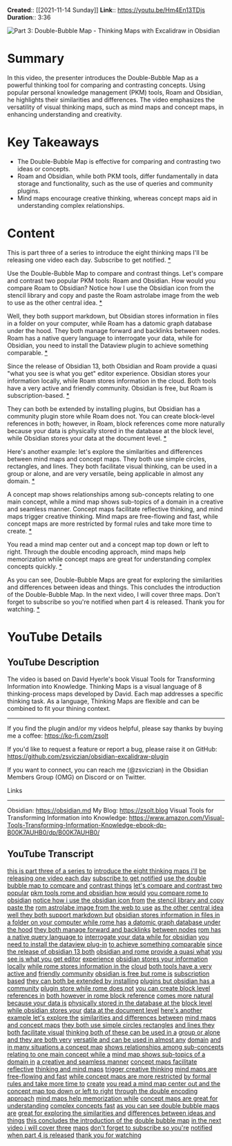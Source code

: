 **Created**:: [[2021-11-14 Sunday]]
**Link**:: https://youtu.be/Hm4En13TDjs
**Duration**:: 3:36

![Part 3: Double-Bubble Map - Thinking Maps with Excalidraw in Obsidian](https://youtu.be/Hm4En13TDjs)

# Summary
In this video, the presenter introduces the Double-Bubble Map as a powerful thinking tool for comparing and contrasting concepts. Using popular personal knowledge management (PKM) tools, Roam and Obsidian, he highlights their similarities and differences. The video emphasizes the versatility of visual thinking maps, such as mind maps and concept maps, in enhancing understanding and creativity.

# Key Takeaways
- The Double-Bubble Map is effective for comparing and contrasting two ideas or concepts.
- Roam and Obsidian, while both PKM tools, differ fundamentally in data storage and functionality, such as the use of queries and community plugins.
- Mind maps encourage creative thinking, whereas concept maps aid in understanding complex relationships.

# Content
This is part three of a series to introduce the eight thinking maps I'll be releasing one video each day. Subscribe to get notified. [* ](https://youtu.be/Hm4En13TDjs?t=0)

Use the Double-Bubble Map to compare and contrast things. Let's compare and contrast two popular PKM tools: Roam and Obsidian. How would you compare Roam to Obsidian? Notice how I use the Obsidian icon from the stencil library and copy and paste the Roam astrolabe image from the web to use as the other central idea. [* ](https://youtu.be/Hm4En13TDjs?t=10)

Well, they both support markdown, but Obsidian stores information in files in a folder on your computer, while Roam has a datomic graph database under the hood. They both manage forward and backlinks between nodes. Roam has a native query language to interrogate your data, while for Obsidian, you need to install the Dataview plugin to achieve something comparable. [* ](https://youtu.be/Hm4En13TDjs?t=30)

Since the release of Obsidian 13, both Obsidian and Roam provide a quasi "what you see is what you get" editor experience. Obsidian stores your information locally, while Roam stores information in the cloud. Both tools have a very active and friendly community. Obsidian is free, but Roam is subscription-based. [* ](https://youtu.be/Hm4En13TDjs?t=60)

They can both be extended by installing plugins, but Obsidian has a community plugin store while Roam does not. You can create block-level references in both; however, in Roam, block references come more naturally because your data is physically stored in the database at the block level, while Obsidian stores your data at the document level. [* ](https://youtu.be/Hm4En13TDjs?t=90)

Here's another example: let's explore the similarities and differences between mind maps and concept maps. They both use simple circles, rectangles, and lines. They both facilitate visual thinking, can be used in a group or alone, and are very versatile, being applicable in almost any domain. [* ](https://youtu.be/Hm4En13TDjs?t=116)

A concept map shows relationships among sub-concepts relating to one main concept, while a mind map shows sub-topics of a domain in a creative and seamless manner. Concept maps facilitate reflective thinking, and mind maps trigger creative thinking. Mind maps are free-flowing and fast, while concept maps are more restricted by formal rules and take more time to create. [* ](https://youtu.be/Hm4En13TDjs?t=140)

You read a mind map center out and a concept map top down or left to right. Through the double encoding approach, mind maps help memorization while concept maps are great for understanding complex concepts quickly. [* ](https://youtu.be/Hm4En13TDjs?t=180)

As you can see, Double-Bubble Maps are great for exploring the similarities and differences between ideas and things. This concludes the introduction of the Double-Bubble Map. In the next video, I will cover three maps. Don't forget to subscribe so you're notified when part 4 is released. Thank you for watching. [* ](https://youtu.be/Hm4En13TDjs?t=200)

# YouTube Details

## YouTube Description

The video is based on David Hyerle's book Visual Tools for Transforming Information into Knowledge. Thinking Maps is a visual language of 8 thinking-process maps developed by David. Each map addresses a specific thinking task. As a language, Thinking Maps are flexible and can be combined to fit your thining context.

---

If you find the plugin and/or my videos helpful, please say thanks by buying me a coffee: https://ko-fi.com/zsolt

If you'd like to request a feature or report a bug, please raise it on GitHub: https://github.com/zsviczian/obsidian-excalidraw-plugin

If you want to connect, you can reach me (@zsviczian) in the Obsidian Members Group (OMG) on Discord or on Twitter.

Links

---------

Obsidian: https://obsidian.md
My Blog: https://zsolt.blog
Visual Tools for Transforming Information into Knowledge: https://www.amazon.com/Visual-Tools-Transforming-Information-Knowledge-ebook-dp-B00K7AUHB0/dp/B00K7AUHB0/

## YouTube Transcript

[this is part three of a series to](https://youtu.be/Hm4En13TDjs?t=0) [introduce the eight thinking maps i'll](https://youtu.be/Hm4En13TDjs?t=2) [be releasing one video each day](https://youtu.be/Hm4En13TDjs?t=4) [subscribe to get notified](https://youtu.be/Hm4En13TDjs?t=7) [use the double bubble map to compare and](https://youtu.be/Hm4En13TDjs?t=10) [contrast things](https://youtu.be/Hm4En13TDjs?t=13) [let's compare and contrast two popular](https://youtu.be/Hm4En13TDjs?t=15) [pkm tools rome and obsidian how would](https://youtu.be/Hm4En13TDjs?t=18) [you compare rome to obsidian](https://youtu.be/Hm4En13TDjs?t=21) [notice how i use the obsidian icon from](https://youtu.be/Hm4En13TDjs?t=24) [the stencil library and copy paste the](https://youtu.be/Hm4En13TDjs?t=27) [rom astrolabe image from the web to use](https://youtu.be/Hm4En13TDjs?t=30) [as the other central idea](https://youtu.be/Hm4En13TDjs?t=33) [well they both support markdown but](https://youtu.be/Hm4En13TDjs?t=35) [obsidian stores information in files in](https://youtu.be/Hm4En13TDjs?t=38) [a folder on your computer while rome has](https://youtu.be/Hm4En13TDjs?t=41) [a datomic graph database under the hood](https://youtu.be/Hm4En13TDjs?t=44) [they both manage forward and backlinks](https://youtu.be/Hm4En13TDjs?t=47) [between nodes](https://youtu.be/Hm4En13TDjs?t=50) [rom has a native query language to](https://youtu.be/Hm4En13TDjs?t=52) [interrogate your data while for obsidian](https://youtu.be/Hm4En13TDjs?t=54) [you need to install the dataview plug-in](https://youtu.be/Hm4En13TDjs?t=57) [to achieve something comparable](https://youtu.be/Hm4En13TDjs?t=60) [since the release of obsidian 13 both](https://youtu.be/Hm4En13TDjs?t=64) [obsidian and rome provide a quasi what](https://youtu.be/Hm4En13TDjs?t=67) [you see is what you get editor](https://youtu.be/Hm4En13TDjs?t=70) [experience](https://youtu.be/Hm4En13TDjs?t=72) [obsidian stores your information locally](https://youtu.be/Hm4En13TDjs?t=74) [while rome stores information in the](https://youtu.be/Hm4En13TDjs?t=76) [cloud](https://youtu.be/Hm4En13TDjs?t=79) [both tools have a very active and](https://youtu.be/Hm4En13TDjs?t=80) [friendly community](https://youtu.be/Hm4En13TDjs?t=83) [obsidian is free but rome is](https://youtu.be/Hm4En13TDjs?t=85) [subscription based](https://youtu.be/Hm4En13TDjs?t=87) [they can both be extended by installing](https://youtu.be/Hm4En13TDjs?t=90) [plugins but obsidian has a community](https://youtu.be/Hm4En13TDjs?t=93) [plugin store while rome does not](https://youtu.be/Hm4En13TDjs?t=96) [you can create block level references in](https://youtu.be/Hm4En13TDjs?t=99) [both however in rome block reference](https://youtu.be/Hm4En13TDjs?t=102) [comes more natural because your data is](https://youtu.be/Hm4En13TDjs?t=105) [physically stored in the database at the](https://youtu.be/Hm4En13TDjs?t=108) [block level while obsidian stores your](https://youtu.be/Hm4En13TDjs?t=110) [data at the document level](https://youtu.be/Hm4En13TDjs?t=113) [here's another example let's explore the](https://youtu.be/Hm4En13TDjs?t=116) [similarities and differences between](https://youtu.be/Hm4En13TDjs?t=119) [mind maps and concept maps](https://youtu.be/Hm4En13TDjs?t=122) [they both use simple circles rectangles](https://youtu.be/Hm4En13TDjs?t=125) [and lines they both facilitate visual](https://youtu.be/Hm4En13TDjs?t=128) [thinking both of these can be used in a](https://youtu.be/Hm4En13TDjs?t=130) [group or alone and they are both very](https://youtu.be/Hm4En13TDjs?t=133) [versatile and can be used in almost any](https://youtu.be/Hm4En13TDjs?t=136) [domain](https://youtu.be/Hm4En13TDjs?t=139) [and in many situations a concept map](https://youtu.be/Hm4En13TDjs?t=140) [shows relationships among sub-concepts](https://youtu.be/Hm4En13TDjs?t=144) [relating to one main concept while a](https://youtu.be/Hm4En13TDjs?t=147) [mind map shows sub-topics of a domain in](https://youtu.be/Hm4En13TDjs?t=150) [a creative and seamless manner](https://youtu.be/Hm4En13TDjs?t=153) [concept maps facilitate reflective](https://youtu.be/Hm4En13TDjs?t=156) [thinking and mind maps](https://youtu.be/Hm4En13TDjs?t=159) [trigger creative thinking](https://youtu.be/Hm4En13TDjs?t=162) [mind maps are free-flowing and fast](https://youtu.be/Hm4En13TDjs?t=164) [while concept maps are more restricted](https://youtu.be/Hm4En13TDjs?t=166) [by formal rules and take more time to](https://youtu.be/Hm4En13TDjs?t=169) [create](https://youtu.be/Hm4En13TDjs?t=171) [you read a mind map center out and the](https://youtu.be/Hm4En13TDjs?t=173) [concept map top down or left to right](https://youtu.be/Hm4En13TDjs?t=176) [through the double encoding approach](https://youtu.be/Hm4En13TDjs?t=180) [mind maps help memorization while](https://youtu.be/Hm4En13TDjs?t=182) [concept maps are great for understanding](https://youtu.be/Hm4En13TDjs?t=184) [complex concepts fast](https://youtu.be/Hm4En13TDjs?t=187) [as you can see double bubble maps are](https://youtu.be/Hm4En13TDjs?t=190) [great for exploring the similarities and](https://youtu.be/Hm4En13TDjs?t=193) [differences between ideas and things](https://youtu.be/Hm4En13TDjs?t=196) [this concludes the introduction of the](https://youtu.be/Hm4En13TDjs?t=200) [double bubble map](https://youtu.be/Hm4En13TDjs?t=203) [in the next video i will cover three](https://youtu.be/Hm4En13TDjs?t=205) [maps](https://youtu.be/Hm4En13TDjs?t=207) [don't forget to subscribe so you're](https://youtu.be/Hm4En13TDjs?t=208) [notified when part 4 is released](https://youtu.be/Hm4En13TDjs?t=211) [thank you for watching](https://youtu.be/Hm4En13TDjs?t=214) 

